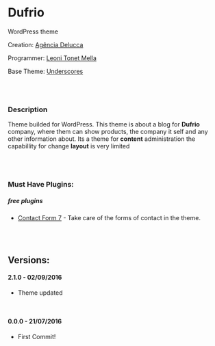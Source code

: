# Dufrio
WordPress theme

Creation: [Agência Delucca](http://www.agenciadelucca.com.br)

Programmer: [Leoni Tonet Mella](http://leonimella.com)

Base Theme: [Underscores](http://underscores.me/)

<br>
<br>

### Description

Theme builded for WordPress. This theme is about a blog for __Dufrio__ company, where them can show products, the company it self and any other information about.
Its a theme for __content__ administration the capabillity for change __layout__ is very limited

<br>
<br>

### Must Have Plugins:
##### free plugins

* [Contact Form 7](https://wordpress.org/plugins/contact-form-7/) - Take care of the forms of contact in the theme.

<br>
<br>

## Versions:

#### 2.1.0 - 02/09/2016
* Theme updated

<br>

#### 0.0.0 - 21/07/2016
* First Commit!